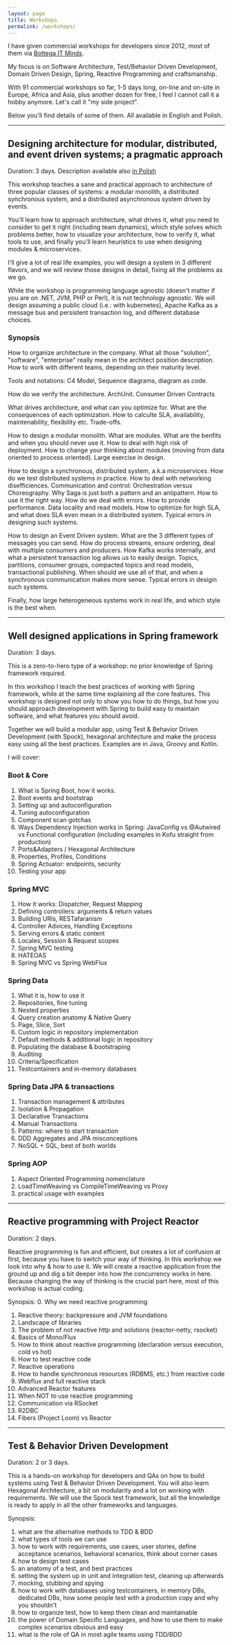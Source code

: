 ```yaml
---
layout: page
title: Workshops
permalink: /workshops/
---
```


I have given commercial workshops for developers since 2012, most of them via [Bottega IT Minds](https://bottega.com.pl/). 

My focus is on Software Architecture, Test/Behavior Driven Development, Domain Driven Design, Spring, Reactive Programming and craftsmanship.

With 91 commercial workshops so far, 1-5 days long, on-line and on-site in Europe, Africa and Asia, plus another dozen for free, I feel I cannot call it a hobby anymore. Let's call it "my side project".

Below you'll find details of some of them. All available in English and Polish.

--------

## Designing architecture for modular, distributed, and event driven systems; a pragmatic approach

Duration: 3 days. Description available also [in Polish](https://bottega.com.pl/szkolenie-projektowanie-systemow-modularnych-i-rozproszonych)

This workshop teaches a sane and practical approach to architecture of three popular classes of systems: a modular monolith, a distributed synchronous system, and a distributed asynchronous system driven by events. 

You'll learn how to approach architecture, what drives it, what you need to consider to get it right (including team dynamics), which style solves which problems better, how to visualize your architecture, how to verify it, what tools to use, and finally you'll learn heuristics to use when designing modules & microservices.

I'll give a lot of real life examples, you will design a system in 3 different flavors, and we will review those designs in detail, fixing all the problems as we go.

While the workshop is programming language agnostic (doesn't matter if you are on .NET, JVM, PHP or Perl), it is not technology agnostic. We will design assuming a public cloud (i.e.: with kubernetes), Apache Kafka as a message bus and persistent transaction log, and different database choices.

### Synopsis

How to organize architecture in the company. What all those "solution", "software", "enterprise" really mean in the architect position description. How to work with different teams, depending on their maturity level.

Tools and notations: C4 Model, Sequence diagrams, diagram as code.

How do we verify the architecture. ArchUnit. Consumer Driven Contracts

What drives architecture, and what can you optimize for. What are the consequences of each optimization. How to calculte SLA, availability, maintenability, flexibility etc. Trade-offs.

How to design a modular monolith. What are modules. What are the benfits and when you should never use it. How to deal with high risk of deployment. How to change your thinking about modules (moving from data oriented to process oriented). Large exercise in design.

How to design a synchronous, distributed system, a.k.a microservices. How do we test distributed systems in practice. How to deal with networking disefficiences. Communication and control: Orchestration versus Choreography. Why Saga is just both a pattern and an antipattern. How to use it the right way. How do we deal with errors. How to provide performance. Data locality and read models. How to optimize for high SLA, and what does SLA even mean in a distributed system. Typical errors in designing such systems.

How to design an Event Driven system. What are the 3 different types of messages you can send. How do process streams, ensure ordering, deal with multiple consumers and producers. How Kafka works internally, and what a persistent transaction log allows us to easily design. Topics, partitions, consumer groups, compacted topics and read models, transactional publishing. When should we use all of that, and when a synchronous communication makes more sense. Typical errors in desigin such systems.

Finally, how large heterogeneous systems work in real life, and which style is the best when.

--------

## Well designed applications in Spring framework

Duration: 3 days.

This is a zero-to-hero type of a workshop: no prior knowledge of Spring framework required.

In this workshop I teach the best practices of working with Spring framework, while at the same time explaining all the core features. This workshop is designed not only to show you how to do things, but how you should approach development with Spring to build easy to maintain software, and what features you should avoid.

Together we will build a modular app, using Test & Behavior Driven Development (with Spock), hexagonal architecture and make the process easy using all the best practices. Examples are in Java, Groovy and Kotlin.

I will cover:

### Boot & Core
1. What is Spring Boot, how it works.
1. Boot events and bootstrap
1. Setting up and autoconfiguration
1. Tuning autoconfiguration
1. Component scan gotchas
1. Ways Dependency Injection works in Spring: JavaConfig vs @Autwired vs Functional configuration (including examples in Kofu straight from production)
1. Ports&Adapters / Hexagonal Architecture
1. Properties, Profiles, Conditions
1. Spring Actuator: endpoints, security
1. Testing your app

### Spring MVC
1. How it works: Dispatcher, Request Mapping
1. Defining controllers: arguments & return values
1. Building URIs, RESTafaranism
1. Controller Advices, Handling Exceptions
1. Serving errors & static content
1. Locales, Session & Request scopes
1. Spring MVC testing
1. HATEOAS
1. Spring MVC vs Spring WebFlux

### Spring Data
1. What it is, how to use it
1. Repositories, fine tuning
1. Nested properties
1. Query creation anatomy & Native Query
1. Page, Slice, Sort
1. Custom logic in repository implementation
1. Default methods & additional logic in repository
1. Populating the database & bootstraping
1. Auditing
1. Criteria/Specification
1. Testcontainers and in-memory databases

### Spring Data JPA & transactions
1. Transaction management & attributes
1. Isolation & Propagation
1. Declarative Transactions
1. Manual Transactions
1. Patterns: where to start transaction
1. DDD Aggregates and JPA misconceptions
1. NoSQL + SQL, best of both worlds

### Spring AOP
1. Aspect Oriented Programming nomenclature
1. LoadTimeWeaving vs CompileTimeWeaving vs Proxy
1. practical usage with examples

--------

## Reactive programming with Project Reactor

Duration: 2 days.

Reactive programming is fun and efficient, but creates a lot of confusion at first, because you have to switch your way of thinking. In this workshop we look into why & how to use it. We will create a reactive application from the ground up and dig a bit deeper into how the concurrency works in here. Because changing the way of thinking is the crucial part here, most of this workshop is actual coding.

Synopsis:
0. Why we need reactive programming
1. Reactive theory: backpressure and JVM foundations
2. Landscape of libraries
3. The problem of not reactive http and solutions (reactor-netty, rsocket)
4. Basics of Mono/Flux
5. How to think about reactive programming (declaration versus execution, cold vs hot)
6. How to test reactive code
7. Reactive operations
8. How to handle synchronous resources (RDBMS, etc.) from reactive code
9. Webflux and full reactive stack
10. Advanced Reactor features
11. When NOT to use reactive programming
12. Communication via RSocket
13. R2DBC
14. Fibers (Project Loom) vs Reactor

--------

## Test & Behavior Driven Development

Duration: 2 or 3 days.

This is a hands-on workshop for developers and QAs on how to build systems using Test & Behavior Driven Development. You will also learn Hexagonal Architecture, a bit on modularity and a lot on working with requirements. We will use the Spock test framework, but all the knowledge is ready to apply in all the other frameworks and languages.

Synopsis:
1. what are the alternative methods to TDD & BDD
1. what types of tools we can use
1. how to work with requirements, use cases, user stories, define acceptance scenarios, behavioral scenarios, think about corner cases
1. how to design test cases
1. an anatomy of a test, and best practices
1. setting the system up in unit and integration test, cleaning up afterwards
1. mocking, stubbing and spying
1. how to work with databases using testcontainers, in memory DBs, dedicated DBs, how some people test with a production copy and why you shouldn't
1. how to organize test, how to keep them clean and maintainable 
1. the power of Domain Specific Languages, and how to use them to make complex scenarios obvious and easy
1. what is the role of QA in most agile teams using TDD/BDD
